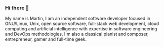 ### Hi there 👋

My name is Martin, I am an independent software developer focused in GNU/Linux, Unix, open source software, full-stack web development, cloud computing and artificial intelligence with expertise in software engineering and DevOps methodologies. I'm also a classical pianist and composer, entrepreneur, gamer and full-time geek.
